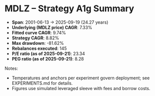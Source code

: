 # MDLZ – Strategy A1g Summary

- **Span**: 2001-06-13 → 2025-09-19 (24.27 years)
- **Underlying (MDLZ price) CAGR**: 7.33%
- **Fitted curve CAGR**: 9.74%
- **Strategy CAGR**: 8.82%
- **Max drawdown**: -81.62%
- **Rebalances executed**: 145
- **P/E ratio (as of 2025-09-21)**: 23.34
- **PEG ratio (as of 2025-09-21)**: 8.28

Notes:

- Temperatures and anchors per experiment govern deployment; see EXPERIMENTS.md for details.
- Figures use simulated leveraged sleeve with fees and borrow costs.

